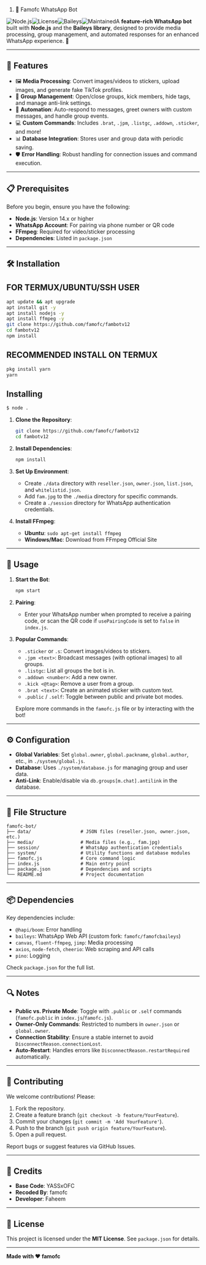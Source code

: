 1. 🌟 Famofc WhatsApp Bot

![Node.js](https://img.shields.io/badge/Node.js-v14.x+-green?logo=node.js)![License](https://img.shields.io/badge/License-MIT-blue)![Baileys](https://img.shields.io/badge/Baileys-WhatsApp%20API-orange)![Maintained](https://img.shields.io/badge/Maintained-Yes-brightgreen)A **feature-rich WhatsApp bot** built with **Node.js** and the **Baileys library**, designed to provide media processing, group management, and automated responses for an enhanced WhatsApp experience. 🚀

---

## 🎯 Features

- 🖼️ **Media Processing**: Convert images/videos to stickers, upload images, and generate fake TikTok profiles.
- 👥 **Group Management**: Open/close groups, kick members, hide tags, and manage anti-link settings.
- 🤖 **Automation**: Auto-respond to messages, greet owners with custom messages, and handle group events.
- 💻 **Custom Commands**: Includes `.brat`, `.jpm`, `.listgc`, `.addown`, `.sticker`, and more!
- 📊 **Database Integration**: Stores user and group data with periodic saving.
- 🛡️ **Error Handling**: Robust handling for connection issues and command execution.

---

## 📋 Prerequisites

Before you begin, ensure you have the following:

- **Node.js**: Version 14.x or higher
- **WhatsApp Account**: For pairing via phone number or QR code
- **FFmpeg**: Required for video/sticker processing
- **Dependencies**: Listed in `package.json`

---

## 🛠️ Installation


## FOR TERMUX/UBUNTU/SSH USER

```bash
apt update && apt upgrade
apt install git -y
apt install nodejs -y
apt install ffmpeg -y
git clone https://github.com/famofc/fambotv12
cd fambotv12
npm install
```

## RECOMMENDED INSTALL ON TERMUX

```bash
pkg install yarn
yarn
```

## Installing
```bash
$ node .
```

1. **Clone the Repository**:

   ```bash
   git clone https://github.com/famofc/fambotv12
   cd fambotv12
   ```

2. **Install Dependencies**:

   ```bash
   npm install
   ```

3. **Set Up Environment**:

   - Create `./data` directory with `reseller.json`, `owner.json`, `list.json`, and `whitelistid.json`.
   - Add `fam.jpg` to the `./media` directory for specific commands.
   - Create a `./session` directory for WhatsApp authentication credentials.

4. **Install FFmpeg**:

   - **Ubuntu**: `sudo apt-get install ffmpeg`
   - **Windows/Mac**: Download from FFmpeg Official Site

---

## 🚀 Usage

1. **Start the Bot**:

   ```bash
   npm start
   ```

2. **Pairing**:

   - Enter your WhatsApp number when prompted to receive a pairing code, or scan the QR code if `usePairingCode` is set to `false` in `index.js`.

3. **Popular Commands**:

   - `.sticker` or `.s`: Convert images/videos to stickers.
   - `.jpm <text>`: Broadcast messages (with optional images) to all groups.
   - `.listgc`: List all groups the bot is in.
   - `.addown <number>`: Add a new owner.
   - `.kick <@tag>`: Remove a user from a group.
   - `.brat <text>`: Create an animated sticker with custom text.
   - `.public` / `.self`: Toggle between public and private bot modes.

   Explore more commands in the `famofc.js` file or by interacting with the bot!

---

## ⚙️ Configuration

- **Global Variables**: Set `global.owner`, `global.packname`, `global.author`, etc., in `./system/global.js`.
- **Database**: Uses `./system/database.js` for managing group and user data.
- **Anti-Link**: Enable/disable via `db.groups[m.chat].antilink` in the database.

---

## 📂 File Structure

```
famofc-bot/
├── data/                  # JSON files (reseller.json, owner.json, etc.)
├── media/                 # Media files (e.g., fam.jpg)
├── session/               # WhatsApp authentication credentials
├── system/                # Utility functions and database modules
├── famofc.js              # Core command logic
├── index.js               # Main entry point
├── package.json           # Dependencies and scripts
└── README.md              # Project documentation
```

---

## 📦 Dependencies

Key dependencies include:

- `@hapi/boom`: Error handling
- `baileys`: WhatsApp Web API (custom fork: `famofc/famofcbaileys`)
- `canvas`, `fluent-ffmpeg`, `jimp`: Media processing
- `axios`, `node-fetch`, `cheerio`: Web scraping and API calls
- `pino`: Logging

Check `package.json` for the full list.

---

## 🔍 Notes

- **Public vs. Private Mode**: Toggle with `.public` or `.self` commands (`famofc.public` in `index.js`/`famofc.js`).
- **Owner-Only Commands**: Restricted to numbers in `owner.json` or `global.owner`.
- **Connection Stability**: Ensure a stable internet to avoid `DisconnectReason.connectionLost`.
- **Auto-Restart**: Handles errors like `DisconnectReason.restartRequired` automatically.

---

## 🤝 Contributing

We welcome contributions! Please:

1. Fork the repository.
2. Create a feature branch (`git checkout -b feature/YourFeature`).
3. Commit your changes (`git commit -m 'Add YourFeature'`).
4. Push to the branch (`git push origin feature/YourFeature`).
5. Open a pull request.

Report bugs or suggest features via GitHub Issues.

---

## 🙌 Credits

- **Base Code**: YASSxOFC
- **Recoded By**: famofc
- **Developer**: Faheem

---

## 📜 License

This project is licensed under the **MIT License**. See `package.json` for details.

---

**Made with ❤️ famofc**
